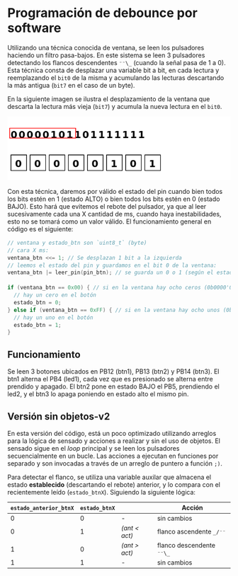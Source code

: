 <!--
 Copyright (c) 2025 Matías S. Ávalos (@tute_avalos)
 
 This software is released under the MIT License.
 https://opensource.org/licenses/MIT
-->

# Programación de debounce por software

Utilizando una técnica conocida de ventana, se leen los pulsadores haciendo un filtro pasa-bajos. En este sistema se leen 3 pulsadores detectando los flancos descendentes `⁻⁻\_` (cuando la señal pasa de 1 a 0). Esta técnica consta de desplazar una variable bit a bit, en cada lectura y reemplazando el `bit0` de la misma y acumulando las lecturas descartando la más antigua (`bit7` en el caso de un byte).

En la siguiente imagen se ilustra el desplazamiento de la ventana que descarta la lectura más vieja (`bit7`) y acumula la nueva lectura en el `bit0`.

![Representación del desplazamiento de la ventana en el timepo.](./img/debounce_con_senal.gif)

Con esta técnica, daremos por válido el estado del pin cuando bien todos los bits estén en 1 (estado ALTO) o bien todos los bits estén en 0 (estado BAJO). Esto hará que evitemos el rebote del pulsador, ya que al leer sucesivamente cada una X cantidad de ms, cuando haya inestabilidades, esto no se tomará como un valor válido. El funcionamiento general en código es el siguiente:

```cpp
// ventana y estado_btn son `uint8_t` (byte)
// cara X ms:
ventana_btn <<= 1; // Se desplazan 1 bit a la izquierda
// leemos el estado del pin y guardamos en el bit 0 de la ventana:
ventana_btn |= leer_pin(pin_btn); // se guarda un 0 o 1 (según el estado del pin en el momento de la lectura)

if (ventana_btn == 0x00) { // si en la ventana hay ocho ceros (0b0000'0000)
  // hay un cero en el botón
  estado_btn = 0;
} else if (ventana_btn == 0xFF) { // si en la ventana hay ocho unos (0b1111'1111)
  // hay un uno en el botón
  estado_btn = 1;
}
```

## Funcionamiento

Se leen 3 botones ubicados en PB12 (btn1), PB13 (btn2) y PB14 (btn3). El btn1 alterna el PB4 (led1), cada vez que es presionado se alterna entre prendido y apagado. El btn2 pone en estado BAJO el PB5, prendiendo el led2, y el btn3 lo apaga poniendo en estado alto el mismo pin.

## Versión sin objetos-v2

En esta versión del código, está un poco optimizado utilizando arreglos para la lógica de sensado y acciones a realizar y sin el uso de objetos. El sensado sigue en el *loop* principal y se leen los pulsadores secuencialmente en un bucle. Las acciones a ejecutan en funciones por separado y son invocadas a través de un arreglo de puntero a función `;)`.

Para detectar el flanco, se utiliza una variable auxilar que almacena el estado **establecido** (descartando el rebote) anterior, y lo compara con el recientemente leído (`estado_btnX`). Siguiendo la siguiente lógica:

|`estado_anterior_btnX`|`estado_btnX`|| Acción     |
|---|---|--------------|---------------------------|
| 0 | 0 | -            | sin cambios               |
| 0 | 1 |*(ant < act)* | flanco ascendente `_/⁻⁻`  |
| 1 | 0 |*(ant > act)* | flanco descendente `⁻⁻\_` |
| 1 | 1 | -            | sin cambios               |
